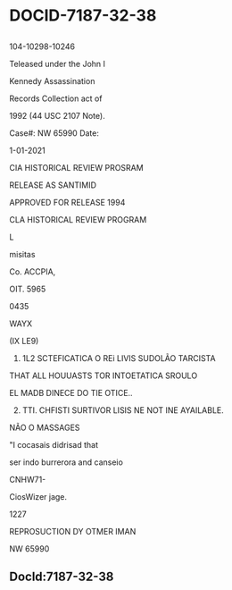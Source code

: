 # DOCID-7187-32-38

##
104-10298-10246

Teleased under the John I

Kennedy Assassination

Records Collection act of

1992 (44 USC 2107 Note).

Case#: NW 65990 Date:

1-01-2021

CIA HISTORICAL REVIEW PROSRAM

RELEASE AS SANTIMID

APPROVED FOR RELEASE 1994

CLA HISTORICAL REVIEW PROGRAM

L

misitas

Со. ACCPIA,

OIT. 5965

0435

WAYX

(IX LE9)

1. 1L2 SCTEFICATICA O REi LIVIS SUDOLÃO TARCISTA

THAT ALL HOUUASTS TOR INTOETATICA SROULO

EL MADB DINECE DO TIE OTICE..

2. TTI. CHFISTI SURTIVOR LISIS NE NOT INE AYAILABLE.

NÃO O MASSAGES

"I cocasais didrisad that

ser indo burrerora and canseio

CNHW71-

CiosWizer jage.

1227

REPROSUCTION DY OTMER IMAN

NW 65990

Docld:7187-32-38
---

